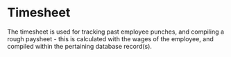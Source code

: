 # Timesheet

The timesheet is used for tracking past employee punches, and compiling a rough paysheet - this is calculated with the wages of the employee,
and compiled within the pertaining database record(s).